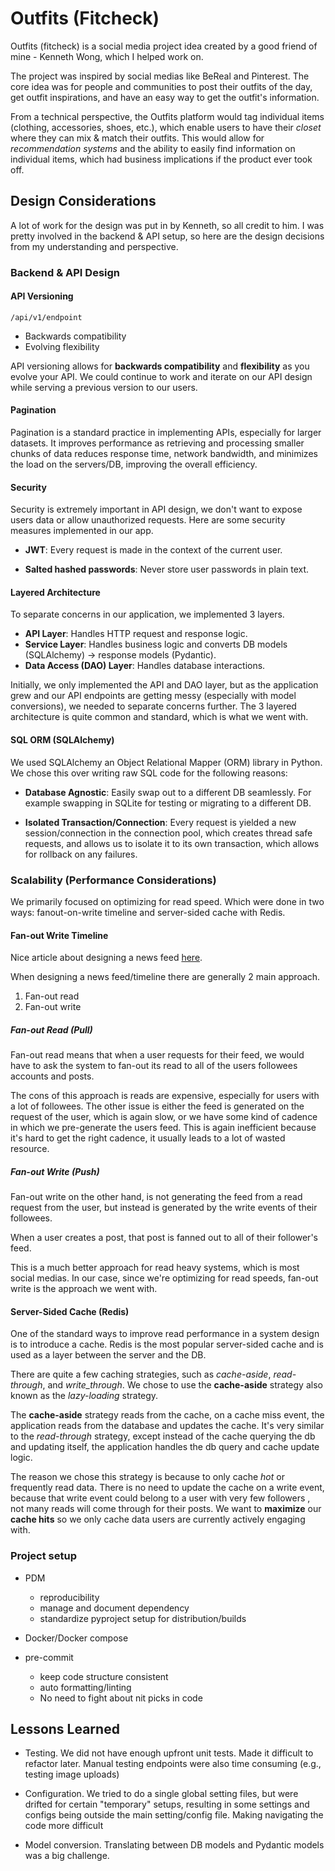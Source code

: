 # Outfits (Fitcheck)

Outfits (fitcheck) is a social media project idea created by a good friend of
mine - Kenneth Wong, which I helped work on.

The project was inspired by social medias like BeReal and Pinterest. The core
idea was for people and communities to post their outfits of the day, get outfit
inspirations, and have an easy way to get the outfit's information.

From a technical perspective, the Outfits platform would tag individual items
(clothing, accessories, shoes, etc.), which enable users to have their _closet_
where they can mix & match their outfits. This would allow for _recommendation
systems_ and the ability to easily find information on individual items, which
had business implications if the product ever took off.

## Design Considerations

A lot of work for the design was put in by Kenneth, so all credit to him. I was
pretty involved in the backend & API setup, so here are the design decisions
from my understanding and perspective.

### Backend & API Design

#### API Versioning

`/api/v1/endpoint`

- Backwards compatibility
- Evolving flexibility

API versioning allows for **backwards compatibility** and **flexibility** as you
evolve your API. We could continue to work and iterate on our API design while
serving a previous version to our users.

#### Pagination

Pagination is a standard practice in implementing APIs, especially for larger
datasets. It improves performance as retrieving and processing smaller chunks of
data reduces response time, network bandwidth, and minimizes the load on the
servers/DB, improving the overall efficiency.

#### Security

Security is extremely important in API design, we don't want to expose users
data or allow unauthorized requests. Here are some security measures implemented
in our app.

- **JWT**: Every request is made in the context of the current user.

- **Salted hashed passwords**: Never store user passwords in plain text.

#### Layered Architecture

To separate concerns in our application, we implemented 3 layers.

- **API Layer**: Handles HTTP request and response logic.
- **Service Layer**: Handles business logic and converts DB models (SQLAlchemy) -> response
  models (Pydantic).
- **Data Access (DAO) Layer**: Handles database interactions.

Initially, we only implemented the API and DAO layer, but as the application
grew and our API endpoints are getting messy (especially with model
conversions), we needed to separate concerns further. The 3 layered architecture
is quite common and standard, which is what we went with.

#### SQL ORM (SQLAlchemy)

We used SQLAlchemy an Object Relational Mapper (ORM) library in Python. We chose
this over writing raw SQL code for the following reasons:

- **Database Agnostic**: Easily swap out to a different DB seamlessly. For
  example swapping in SQLite for testing or migrating to a different DB.

- **Isolated Transaction/Connection**: Every request is yielded a new
  session/connection in the connection pool, which creates thread safe requests,
  and allows us to isolate it to its own transaction, which allows for rollback
  on any failures.

### Scalability (Performance Considerations)

We primarily focused on optimizing for read speed. Which were done in two ways: fanout-on-write timeline and server-sided cache with Redis.

#### Fan-out Write Timeline

Nice article about designing a news feed [here](https://liuzhenglaichn.gitbook.io/system-design/news-feed/design-a-news-feed-system#system-apis).

When designing a news feed/timeline there are generally 2 main approach.

1. Fan-out read
2. Fan-out write

##### Fan-out Read (Pull)

Fan-out read means that when a user requests for their feed, we would have to
ask the system to fan-out its read to all of the users followees accounts and
posts.

The cons of this approach is reads are expensive, especially for users with a
lot of followees. The other issue is either the feed is generated on the request
of the user, which is again slow, or we have some kind of cadence in which we
pre-generate the users feed. This is again inefficient because it's hard to get
the right cadence, it usually leads to a lot of wasted resource.

##### Fan-out Write (Push)

Fan-out write on the other hand, is not generating the feed from a read request
from the user, but instead is generated by the write events of their followees.

When a user creates a post, that post is fanned out to all of their follower's
feed.

This is a much better approach for read heavy systems, which is most social
medias. In our case, since we're optimizing for read speeds, fan-out write is
the approach we went with.

#### Server-Sided Cache (Redis)

One of the standard ways to improve read performance in a system design is to introduce a cache.
Redis is the most popular server-sided cache and is used as a layer between the server and the DB.

There are quite a few caching strategies, such as _cache-aside_, _read-through_, and _write_through_.
We chose to use the **cache-aside** strategy also known as the _lazy-loading_ strategy.

The **cache-aside** strategy reads from the cache, on a cache miss event, the application reads from the database and updates the cache.
It's very similar to the _read-through_ strategy, except instead of the cache querying the db and updating itself,
the application handles the db query and cache update logic.

The reason we chose this strategy is because to only cache _hot_ or frequently read data.
There is no need to update the cache on a write event, because that write event could belong to a user with very few followers
, not many reads will come through for their posts.
We want to **maximize** our **cache hits** so we only cache data users are currently actively engaging with.

### Project setup

- PDM

  - reproducibility
  - manage and document dependency
  - standardize pyproject setup for distribution/builds

- Docker/Docker compose
- pre-commit
  - keep code structure consistent
  - auto formatting/linting
  - No need to fight about nit picks in code

## Lessons Learned

- Testing. We did not have enough upfront unit tests. Made it difficult to
  refactor later. Manual testing endpoints were also time consuming (e.g.,
  testing image uploads)

- Configuration. We tried to do a single global setting files, but were drifted
  for certain "temporary" setups, resulting in some settings and configs being
  outside the main setting/config file. Making navigating the code more
  difficult

- Model conversion. Translating between DB models and Pydantic models was a big
  challenge.

<!-- TODO: add graphics -->


